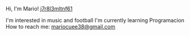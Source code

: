 Hi, I'm Mario!
[j7r8l3mltnf61](https://user-images.githubusercontent.com/92816047/137965722-51b32cd6-5f8e-49b4-84f6-81a27cca5d38.jpg)

I'm interested in music and football
I'm currently learning Programacion
How to reach me: mariocuee38@gmail.com
